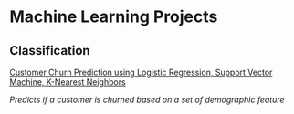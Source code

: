 # Machine Learning Projects

## Classification
[Customer Churn Prediction using Logistic Regression, Support Vector Machine, K-Nearest Neighbors](https://github.com/TranquilCreator/machine-learning-portfolio/tree/main/churn-prediction)

*Predicts if a customer is churned based on a set of demographic feature* 
